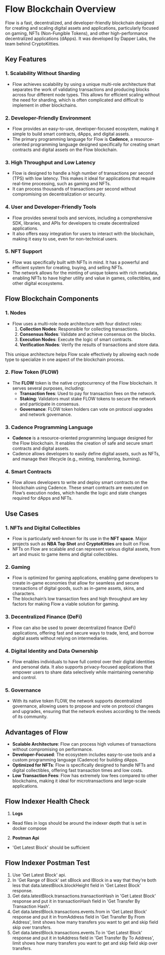 # Flow Blockchain Overview

Flow is a fast, decentralized, and developer-friendly blockchain designed for creating and scaling digital assets and applications, particularly focused on gaming, NFTs (Non-Fungible Tokens), and other high-performance decentralized applications (dApps). It was developed by Dapper Labs, the team behind CryptoKitties.

## Key Features

### 1. **Scalability Without Sharding**
   - Flow achieves scalability by using a unique multi-role architecture that separates the work of validating transactions and producing blocks across four different node types. This allows for efficient scaling without the need for sharding, which is often complicated and difficult to implement in other blockchains.

### 2. **Developer-Friendly Environment**
   - Flow provides an easy-to-use, developer-focused ecosystem, making it simple to build smart contracts, dApps, and digital assets.
   - The primary programming language for Flow is **Cadence**, a resource-oriented programming language designed specifically for creating smart contracts and digital assets on the Flow blockchain.

### 3. **High Throughput and Low Latency**
   - Flow is designed to handle a high number of transactions per second (TPS) with low latency. This makes it ideal for applications that require real-time processing, such as gaming and NFTs.
   - It can process thousands of transactions per second without compromising on decentralization or security.

### 4. **User and Developer-Friendly Tools**
   - Flow provides several tools and services, including a comprehensive SDK, libraries, and APIs for developers to create decentralized applications.
   - It also offers easy integration for users to interact with the blockchain, making it easy to use, even for non-technical users.

### 5. **NFT Support**
   - Flow was specifically built with NFTs in mind. It has a powerful and efficient system for creating, buying, and selling NFTs.
   - The network allows for the minting of unique tokens with rich metadata, enabling NFTs to have higher utility and value in games, collectibles, and other digital ecosystems.

## Flow Blockchain Components

### 1. **Nodes**
   - Flow uses a multi-role node architecture with four distinct roles:
     1. **Collection Nodes**: Responsible for collecting transactions.
     2. **Consensus Nodes**: Validate and achieve consensus on the blocks.
     3. **Execution Nodes**: Execute the logic of smart contracts.
     4. **Verification Nodes**: Verify the results of transactions and store data.
   
   This unique architecture helps Flow scale effectively by allowing each node type to specialize in one aspect of the blockchain process.

### 2. **Flow Token (FLOW)**
   - The **FLOW** token is the native cryptocurrency of the Flow blockchain. It serves several purposes, including:
     - **Transaction fees**: Used to pay for transaction fees on the network.
     - **Staking**: Validators must stake FLOW tokens to secure the network and participate in consensus.
     - **Governance**: FLOW token holders can vote on protocol upgrades and network governance.

### 3. **Cadence Programming Language**
   - **Cadence** is a resource-oriented programming language designed for the Flow blockchain. It enables the creation of safe and secure smart contracts and digital assets.
   - Cadence allows developers to easily define digital assets, such as NFTs, and manage their lifecycle (e.g., minting, transferring, burning).

### 4. **Smart Contracts**
   - Flow allows developers to write and deploy smart contracts on the blockchain using Cadence. These smart contracts are executed on Flow’s execution nodes, which handle the logic and state changes required for dApps and NFTs.

## Use Cases

### 1. **NFTs and Digital Collectibles**
   - Flow is particularly well-known for its use in the **NFT space**. Major projects such as **NBA Top Shot** and **CryptoKitties** are built on Flow.
   - NFTs on Flow are scalable and can represent various digital assets, from art and music to game items and digital collectibles.

### 2. **Gaming**
   - Flow is optimized for gaming applications, enabling game developers to create in-game economies that allow for seamless and secure transactions of digital goods, such as in-game assets, skins, and characters.
   - The blockchain’s low transaction fees and high throughput are key factors for making Flow a viable solution for gaming.

### 3. **Decentralized Finance (DeFi)**
   - Flow can also be used to power decentralized finance (DeFi) applications, offering fast and secure ways to trade, lend, and borrow digital assets without relying on intermediaries.

### 4. **Digital Identity and Data Ownership**
   - Flow enables individuals to have full control over their digital identities and personal data. It also supports privacy-focused applications that empower users to share data selectively while maintaining ownership and control.

### 5. **Governance**
   - With its native token FLOW, the network supports decentralized governance, allowing users to propose and vote on protocol changes and upgrades, ensuring that the network evolves according to the needs of its community.

## Advantages of Flow

- **Scalable Architecture**: Flow can process high volumes of transactions without compromising on performance.
- **Developer-Focused**: The ecosystem includes easy-to-use tools and a custom programming language (Cadence) for building dApps.
- **Optimized for NFTs**: Flow is specifically designed to handle NFTs and digital collectibles, offering fast transaction times and low costs.
- **Low Transaction Fees**: Flow has extremely low fees compared to other blockchains, making it ideal for microtransactions and large-scale applications.

## Flow Indexer Health Check

1. **Logs**
 *   Read files in logs should be around the indexer depth that is set in docker compose
2. **Postman Api**
 *   'Get Latest Block' should be sufficient

## Flow Indexer Postman Test

1. Use 'Get Latest Block' api.
2. In 'Get Range of Block' set sBlock and lBlock in a way that they're both less that data.latestBlock.blockHeight field in 'Get Latest Block' response.
3. Get data.latestBlock.transactions.transactionHash in 'Get Latest Block' response and put it in transactionHash field in 'Get Transfer By Transaction Hash'.
4. Get data.latestBlock.transactions.events.from in 'Get Latest Block' response and put it in fromAddress field in 'Get Transfer By From Address', limit shows how many transfers you want to get and skip field skip over transfers.
5. Get data.latestBlock.transactions.events.To in 'Get Latest Block' response and put it in toAddress field in 'Get Transfer By To Address', limit shows how many transfers you want to get and skip field skip over transfers.
